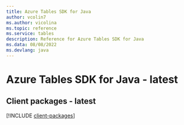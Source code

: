 ```yaml
---
title: Azure Tables SDK for Java
author: vcolin7
ms.author: vicolina
ms.topic: reference
ms.service: tables
description: Reference for Azure Tables SDK for Java
ms.data: 08/08/2022
ms.devlang: java
---
```

# Azure Tables SDK for Java - latest

## Client packages - latest
[!INCLUDE [client-packages](tables-client-index.md)]